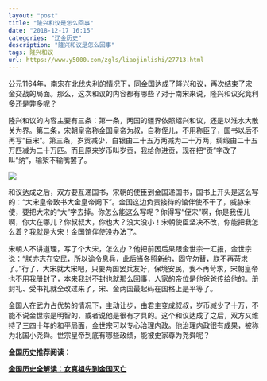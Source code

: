 ```yaml
---
layout: "post"
title: "隆兴和议是怎么回事"
date: "2018-12-17 16:15"
categories: "辽金历史"
description: "隆兴和议是怎么回事"
tags: 隆兴和议
url: https://www.y5000.com/zgls/liaojinlishi/27713.html
---
```






公元1164年，南宋在北伐失利的情况下，同金国达成了隆兴和议，再次结束了宋金交战的局面。那么，这次和议的内容都有哪些？对于南宋来说，隆兴和议究竟利多还是弊多呢？

隆兴和议的内容主要有三条：第一条，两国的疆界依照绍兴和议，还是以淮水大散关为界。第二条，宋朝皇帝称金国皇帝为叔，自称侄儿，不用称臣了，国书以后不再写“臣宋”。第三条，岁贡减少，白银由二十五万两减为二十万两，绸缎由二十五万匹减为二十万匹。而且原来岁币叫岁贡，我给你进贡，现在把“贡”字改了叫“纳”，输架不输嘴罢了。

![](https://img.y5000.com/uploads/allimg/180117/8-1P11G0112B25.jpg)

和议达成之后，双方要互递国书，宋朝的使臣到金国递国书，国书上开头是这么写的：“大宋皇帝致书大金皇帝阙下”。金国这边负责接待的馆伴使不干了，威胁宋使，要把大宋的“大”字去掉。你怎么能这么写呢？你得写“侄宋”啊，你是我侄儿啊，你大在哪儿？你叔叔大，你也大？没大没小！宋朝使臣坚决不改，你能把我怎么着？我就是大宋！金国馆伴使没办法了。

宋朝人不讲道理，写了个大宋，怎么办？他把前因后果跟金世宗一汇报，金世宗说：“朕亦志在安民，所以谕令息兵，此后当各照新约，固守勿替，朕不再苛求了。”行了，大宋就大宋吧，只要两国罢兵友好，保境安民，我不再苛求，宋朝皇帝也不用我册封了，本来我封不封也就那么回事，人家的帝位是他爸爸传给他的。册封礼、受书礼就全改过来了，宋、金两国最起码在国格上是平等了。

金国人在武力占优势的情况下，主动让步，由君主变成叔叔，岁币减少了十万，不能不说金世宗是明智的，或者说他是很有才具的。这个和议达成了之后，双方又维持了三四十年的和平局面，金世宗可以专心治理内政。他治理内政很有成果，被称为北国小尧舜。世宗皇帝到底有哪些政绩，能被史家尊为尧舜呢？

**金国历史推荐阅读：**

**[金国历史全解读：女真祖先到金国灭亡](https://www.y5000.com/zgls/liaojinlishi/2018/0115/27654.html)**
